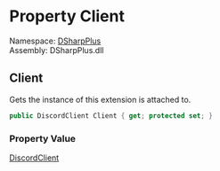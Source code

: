 # Property Client

Namespace: [DSharpPlus](DSharpPlus.md)  
Assembly: DSharpPlus.dll

## <a id="DSharpPlus_BaseExtension_Client"></a>Client

Gets the instance of <xref href="DSharpPlus.DiscordClient" data-throw-if-not-resolved="false"></xref> this extension is attached to.

```csharp
public DiscordClient Client { get; protected set; }
```

### Property Value

[DiscordClient](DSharpPlus.DiscordClient.md)

